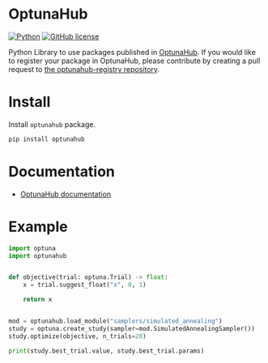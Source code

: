 OptunaHub
==================

[![Python](https://img.shields.io/badge/python-3.8%20%7C%203.9%20%7C%203.10%20%7C%203.11%20%7C%203.12-blue)](https://www.python.org)
[![GitHub license](https://img.shields.io/badge/license-MIT-blue.svg)](https://github.com/optuna/optunahub)


Python Library to use packages published in [OptunaHub](https://hub.optuna.org/).
If you would like to register your package in OptunaHub, please contribute by creating a pull request to [the optunahub-registry repository](https://github.com/optuna/optunahub-registry).

# Install

Install `optunahub` package.
```sh
pip install optunahub
```

# Documentation

- [OptunaHub documentation](https://optuna.github.io/optunahub/)


# Example

```python
import optuna
import optunahub


def objective(trial: optuna.Trial) -> float:
    x = trial.suggest_float("x", 0, 1)

    return x


mod = optunahub.load_module("samplers/simulated_annealing")
study = optuna.create_study(sampler=mod.SimulatedAnnealingSampler())
study.optimize(objective, n_trials=20)

print(study.best_trial.value, study.best_trial.params)

```
